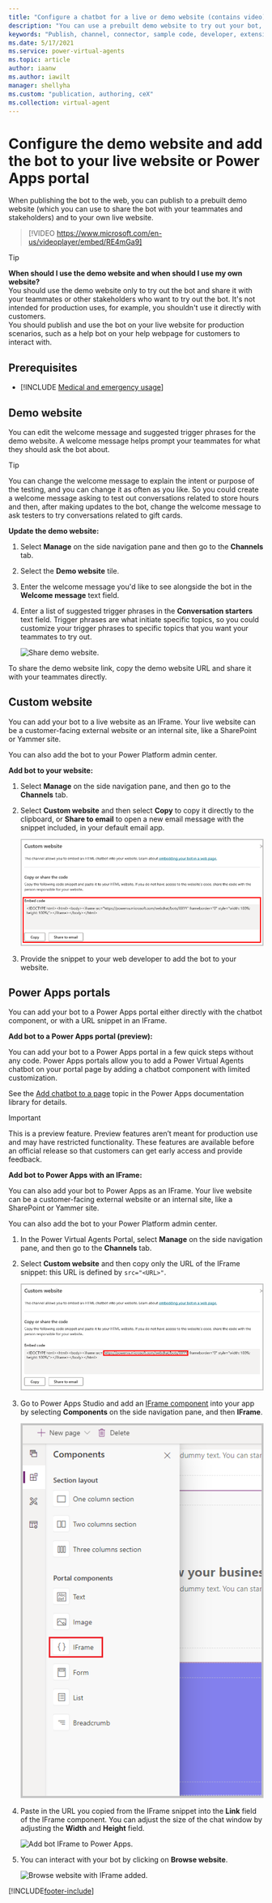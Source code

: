```yaml
---
title: "Configure a chatbot for a live or demo website (contains video)"
description: "You can use a prebuilt demo website to try out your bot, or you can publish it directly to your own webpage using an IFrame code snippet."
keywords: "Publish, channel, connector, sample code, developer, extensibility, PVA"
ms.date: 5/17/2021
ms.service: power-virtual-agents
ms.topic: article
author: iaanw
ms.author: iawilt
manager: shellyha
ms.custom: "publication, authoring, ceX"
ms.collection: virtual-agent
---
```


# Configure the demo website and add the bot to your live website or Power Apps portal

When publishing the bot to the web, you can publish to a prebuilt demo website (which you can use to share the bot with your teammates and stakeholders) and to your own live website.
  
>  
> [!VIDEO https://www.microsoft.com/en-us/videoplayer/embed/RE4mGa9]
>  

> [!TIP]
> **When should I use the demo website and when should I use my own website?** <br/>
> You should use the demo website only to try out the bot and share it with your teammates or other stakeholders who want to try out the bot. It's not intended for production uses, for example, you shouldn't use it directly with customers. <br/>
> You should publish and use the bot on your live website for production scenarios, such as a help bot on your help webpage for customers to interact with.

## Prerequisites

- [!INCLUDE [Medical and emergency usage](includes/pva-usage-limitations.md)]


## Demo website
You can edit the welcome message and suggested trigger phrases for the demo website. A welcome message helps prompt your teammates for what they should ask the bot about. 

> [!TIP]
> You can change the welcome message to explain the intent or purpose of the testing, and you can change it as often as you like. So you could create a welcome message asking to test out conversations related to store hours and then, after making updates to the bot, change the welcome message to ask testers to try conversations related to gift cards.

**Update the demo website:**

1. Select **Manage** on the side navigation pane and then go to the **Channels** tab.

2. Select the **Demo website** tile.

3. Enter the welcome message you'd like to see alongside the bot in the **Welcome message** text field.

4. Enter a list of suggested trigger phrases in the **Conversation starters** text field. Trigger phrases are what initiate specific topics, so you could customize your trigger phrases to specific topics that you want your teammates to try out.

    ![Share demo website.](media/channel-share-demo-website.png)

To share the demo website link, copy the demo website URL and share it with your teammates directly. 

## Custom website

You can add your bot to a live website as an IFrame. Your live website can be a customer-facing external website or an internal site, like a SharePoint or Yammer site.

You can also add the bot to your Power Platform admin center.

**Add bot to your website:**

1. Select **Manage** on the side navigation pane, and then go to the **Channels** tab.

2. Select **Custom website** and then select **Copy** to copy it directly to the clipboard, or **Share to email** to open a new email message with the snippet included, in your default email app.

    ![Add bot to custom website.](media/channel-custom-website.png)

3. Provide the snippet to your web developer to add the bot to your website.

## Power Apps portals

You can add your bot to a Power Apps portal either directly with the chatbot component, or with a URL snippet in an IFrame.

**Add bot to a Power Apps portal (preview):**

You can add your bot to a Power Apps portal in a few quick steps without any code. Power Apps portals allow you to add a Power Virtual Agents chatbot on your portal page by adding a chatbot component with limited customization.

See the [Add chatbot to a page](/powerapps/maker/portals/add-chatbot) topic in the Power Apps documentation library for details.

>[!IMPORTANT]
>This is a preview feature.
>Preview features aren’t meant for production use and may have restricted functionality. These features are available before an official release so that customers can get early access and provide feedback.


**Add bot to Power Apps with an IFrame:**

You can also add your bot to Power Apps as an IFrame. Your live website can be a customer-facing external website or an internal site, like a SharePoint or Yammer site.

You can also add the bot to your Power Platform admin center.

1. In the Power Virtual Agents Portal, select **Manage** on the side navigation pane, and then go to the **Channels** tab.

1. Select **Custom website** and then copy only the URL of the IFrame snippet: this URL is defined by `src="<URL>"`.

    ![Select only the src URL.](media/channel-custom-website-url.png)

1. Go to Power Apps Studio and add an [IFrame component](/powerapps/maker/portals/compose-page#add-iframe) into your app by selecting **Components** on the side navigation pane, and then **IFrame**.

    ![Add IFrame to Power Apps.](media/channel-custom-website-portal-iframe.png)

1. Paste in the URL you copied from the IFrame snippet into the **Link** field of the IFrame component. You can adjust the size of the chat window by adjusting the **Width** and **Height** field.

    ![Add bot IFrame to Power Apps.](media/channel-custom-website-portal-pva-iframe.png)
    
1. You can interact with your bot by clicking on **Browse website**.

    ![Browse website with IFrame added.](media/channel-custom-website-portal-browse-website.png)







[!INCLUDE[footer-include](includes/footer-banner.md)]
